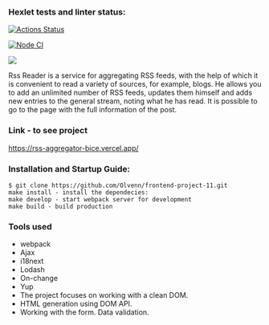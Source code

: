 ### Hexlet tests and linter status:
[![Actions Status](https://github.com/Olvenn/frontend-project-11/workflows/hexlet-check/badge.svg)](https://github.com/Olvenn/frontend-project-11/actions)

[![Node CI](https://github.com/Olvenn/frontend-project-11/actions/workflows/node-ci.yml/badge.svg)](https://github.com/Olvenn/frontend-project-11/actions/workflows/node-ci.yml)

<a href="https://codeclimate.com/github/Olvenn/frontend-project-11/maintainability"><img src="https://api.codeclimate.com/v1/badges/1076f700922552cce549/maintainability" /></a>

Rss Reader is a service for aggregating RSS feeds, with the help of which it is convenient to read a variety of sources, for example, blogs. He allows you to add an unlimited number of RSS feeds, updates them himself and adds new entries to the general stream, noting what he has read. It is possible to go to the page with the full information of the post.

### Link - to see project
https://rss-aggregator-bice.vercel.app/

### Installation and Startup Guide:

    $ git clone https://github.com/Olvenn/frontend-project-11.git
    make install - install the dependecies:
    make develop - start webpack server for development
    make build - build production 

### Tools used
- webpack
- Ajax
- i18next
- Lodash
- On-change
- Yup
- The project focuses on working with a clean DOM.
- HTML generation using DOM API.
- Working with the form. Data validation.

